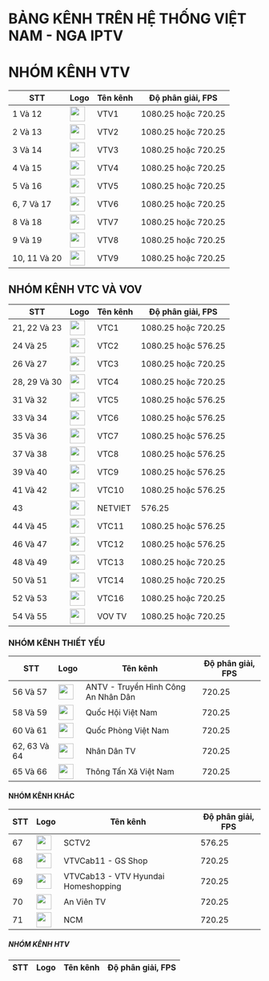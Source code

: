# BẢNG KÊNH TRÊN HỆ THỐNG VIỆT NAM - NGA IPTV

<h1>NHÓM KÊNH VTV</h1>
<table>
	<thead>
		<tr><th align="between">STT</th><th align="between">Logo</th><th align="between">Tên kênh</th><th align="between">Độ phân giải, FPS</th></tr>
	</thead>
	<tbody>
  <tr><td align="left">1 Và 12</td><td align="between"><img height="30" src="https://i.imgur.com/zmFFVtL.png"/></td><td align="left">VTV1</td><td align="left">1080.25 hoặc 720.25</td></tr>
  <tr><td align="left">2 Và 13</td><td align="between"><img height="30" src="https://i.imgur.com/SypMKby.png"/></td><td align="left">VTV2</td><td align="left">1080.25 hoặc 720.25</td></tr>
  <tr><td align="left">3 Và 14</td><td align="between"><img height="30" src="https://i.imgur.com/t8LgrOd.png"/></td><td align="left">VTV3</td><td align="left">1080.25 hoặc 720.25</td></tr>
  <tr><td align="left">4 Và 15</td><td align="between"><img height="30" src="https://i.imgur.com/P6oCkyA.png"/></td><td align="left">VTV4</td><td align="left">1080.25 hoặc 720.25</td></tr>
  <tr><td align="left">5 Và 16</td><td align="between"><img height="30" src="https://i.imgur.com/vP39Vp5.png"/></td><td align="left">VTV5</td><td align="left">1080.25 hoặc 720.25</td></tr>
  <tr><td align="left">6, 7 Và 17</td><td align="between"><img height="30" src="https://i.imgur.com/h9uOobW.png"/></td><td align="left">VTV6</td><td align="left">1080.25 hoặc 720.25</td></tr>
  <tr><td align="left">8 Và 18</td><td align="between"><img height="30" src="https://i.imgur.com/tGd6bu3.png"/></td><td align="left">VTV7</td><td align="left">1080.25 hoặc 720.25</td></tr>
  <tr><td align="left">9 Và 19</td><td align="between"><img height="30" src="https://i.imgur.com/delQMDJ.png"/></td><td align="left">VTV8</td><td align="left">1080.25 hoặc 720.25</td></tr>
  <tr><td align="left">10, 11 Và 20</td><td align="between"><img height="30" src="https://i.imgur.com/dFmqNRx.png"/></td><td align="left">VTV9</td><td align="left">1080.25 hoặc 720.25</td></tr>
		</tbody>
</table>

<h2>NHÓM KÊNH VTC VÀ VOV</h2>
<table>
	<thead>
		<tr><th align="between">STT</th><th align="between">Logo</th><th align="between">Tên kênh</th><th align="between">Độ phân giải, FPS</th></tr>
	</thead>
	<tbody>
  <tr><td align="left">21, 22 Và 23</td><td align="between"><img height="30" src="https://i.imgur.com/6CvRUqw.png"/></td><td align="left">VTC1</td><td align="left">1080.25 hoặc 720.25</td></tr>
  <tr><td align="left">24 Và 25</td><td align="between"><img height="30" src="https://i.imgur.com/PA12mGb.png"/></td><td align="left">VTC2</td><td align="left">1080.25 hoặc 576.25</td></tr>
  <tr><td align="left">26 Và 27</td><td align="between"><img height="30" src="https://i.imgur.com/VosBu63.png"/></td><td align="left">VTC3</td><td align="left">1080.25 hoặc 720.25</td></tr>
  <tr><td align="left">28, 29 Và 30</td><td align="between"><img height="30" src="https://i.imgur.com/v9DNS85.png"/></td><td align="left">VTC4</td><td align="left">1080.25 hoặc 720.25</td></tr>
  <tr><td align="left">31 Và 32</td><td align="between"><img height="30" src="https://i.imgur.com/w18H0gU.jpg"/></td><td align="left">VTC5</td><td align="left">1080.25 hoặc 576.25</td></tr>
  <tr><td align="left">33 Và 34</td><td align="between"><img height="30" src="https://i.imgur.com/KCzAWTU.png"/></td><td align="left">VTC6</td><td align="left">1080.25 hoặc 576.25</td></tr>
  <tr><td align="left">35 Và 36</td><td align="between"><img height="30" src="https://i.imgur.com/lW2DbEB.png"/></td><td align="left">VTC7</td><td align="left">1080.25 hoặc 576.25</td></tr>
  <tr><td align="left">37 Và 38</td><td align="between"><img height="30" src="https://i.imgur.com/FVM7co8.jpg"/></td><td align="left">VTC8</td><td align="left">1080.25 hoặc 576.25</td></tr>
  <tr><td align="left">39 Và 40</td><td align="between"><img height="30" src="https://i.imgur.com/mODLJyK.png"/></td><td align="left">VTC9</td><td align="left">1080.25 hoặc 576.25</td></tr>
  <tr><td align="left">41 Và 42</td><td align="between"><img height="30" src="https://i.imgur.com/MJrqbZc.png"/></td><td align="left">VTC10</td><td align="left">1080.25 hoặc 576.25</td></tr>
  <tr><td align="left">43</td><td align="between"><img height="30" src="https://i.ibb.co/sQVM2hg/netviet.png"/></td><td align="left">NETVIET</td><td align="left">576.25</td></tr>
  <tr><td align="left">44 Và 45</td><td align="between"><img height="30" src="https://i.imgur.com/AyBxScM.png"/></td><td align="left">VTC11</td><td align="left">1080.25 hoặc 576.25</td></tr>
  <tr><td align="left">46 Và 47</td><td align="between"><img height="30" src="https://i.ibb.co/0GJ4VNd/VTC12-Logo-Blue.png"/></td><td align="left">VTC12</td><td align="left">1080.25 hoặc 576.25</td></tr>
  <tr><td align="left">48 Và 49</td><td align="between"><img height="30" src="https://i.imgur.com/hLQNEhy.png"/></td><td align="left">VTC13</td><td align="left">1080.25 hoặc 720.25</td></tr>
  <tr><td align="left">50 Và 51</td><td align="between"><img height="30" src="https://i.imgur.com/85swmKd.png"/></td><td align="left">VTC14</td><td align="left">1080.25 hoặc 720.25</td></tr>
  <tr><td align="left">52 Và 53</td><td align="between"><img height="30" src="https://i.imgur.com/amaDGnw.jpg"/></td><td align="left">VTC16</td><td align="left">1080.25 hoặc 720.25</td></tr>
  <tr><td align="left">54 Và 55</td><td align="between"><img height="30" src="https://i.imgur.com/133s2Sc.png"/></td><td align="left">VOV TV</td><td align="left">1080.25 hoặc 720.25</td></tr>
		</tbody>
</table>

<h3>NHÓM KÊNH THIẾT YẾU</h3>
<table>
	<thead>
		<tr><th align="between">STT</th><th align="between">Logo</th><th align="between">Tên kênh</th><th align="between">Độ phân giải, FPS</th></tr>
	</thead>
	<tbody>
  <tr><td align="left">56 Và 57</td><td align="between"><img height="30" src="https://i.imgur.com/kHZtzZw.png"/></td><td align="left">ANTV - Truyền Hình Công An Nhân Dân</td><td align="left">720.25</td></tr>
  <tr><td align="left">58 Và 59</td><td align="between"><img height="30" src="https://i.imgur.com/G154n6j.png"/></td><td align="left">Quốc Hội Việt Nam</td><td align="left">720.25</td></tr>
  <tr><td align="left">60 Và 61</td><td align="between"><img height="30" src="https://i.imgur.com/xtA4AlV.png"/></td><td align="left">Quốc Phòng Việt Nam</td><td align="left">720.25</td></tr>
  <tr><td align="left">62, 63 Và 64</td><td align="between"><img height="30" src="https://i.imgur.com/IBwNP1p.jpg"/></td><td align="left">Nhân Dân TV</td><td align="left">720.25</td></tr>
  <tr><td align="left">65 Và 66</td><td align="between"><img height="30" src="https://i.imgur.com/AAWIPHz.png"/></td><td align="left">Thông Tấn Xã Việt Nam</td><td align="left">720.25</td></tr>
		</tbody>
</table>

<h4>NHÓM KÊNH KHÁC</h4>
<table>
	<thead>
		<tr><th align="between">STT</th><th align="between">Logo</th><th align="between">Tên kênh</th><th align="between">Độ phân giải, FPS</th></tr>
	</thead>
	<tbody>
  <tr><td align="left">67</td><td align="between"><img height="30" src="https://i.imgur.com/dpZNiQu.png"/></td><td align="left">SCTV2</td><td align="left">576.25</td></tr>
  <tr><td align="left">68</td><td align="between"><img height="30" src="https://i.ibb.co/H28cGVM/gs-shop-vn.png"/></td><td align="left">VTVCab11 - GS Shop</td><td align="left">720.25</td></tr>
  <tr><td align="left">69</td><td align="between"><img height="30" src="https://i.ibb.co/H28cGVM/gs-shop-vn.png"/></td><td align="left">VTVCab13 - VTV Hyundai Homeshopping</td><td align="left">720.25</td></tr>
  <tr><td align="left">70</td><td align="between"><img height="30" src="https://i.ibb.co/pyrxQ3x/99.png"/></td><td align="left">An Viên TV</td><td align="left">720.25</td></tr>
  <tr><td align="left">71</td><td align="between"><img height="30" src="https://i.imgur.com/yD2WAzy.png"/></td><td align="left">NCM</td><td align="left">720.25</td></tr>
		</tbody>
</table>

<h5>NHÓM KÊNH HTV</h5>
<table>
	<thead>
		<tr><th align="between">STT</th><th align="between">Logo</th><th align="between">Tên kênh</th><th align="between">Độ phân giải, FPS</th></tr>
	</thead>
	<tbody>
